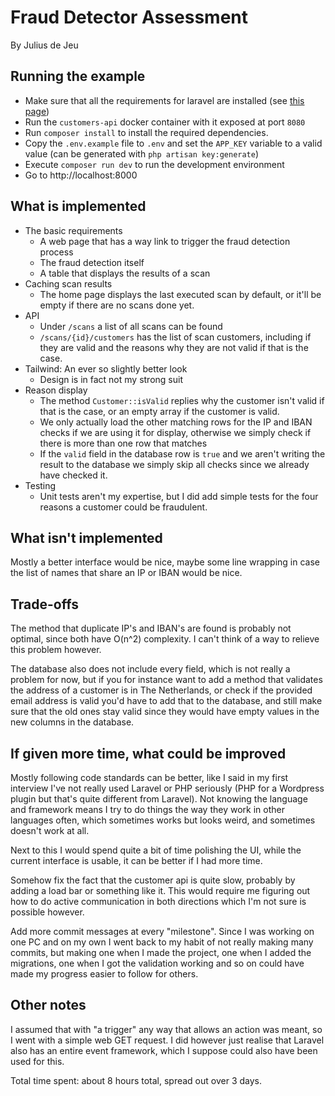 # Fraud Detector Assessment
By Julius de Jeu

## Running the example
* Make sure that all the requirements for laravel are installed (see [this page](https://laravel.com/docs/12.x/installation))
* Run the `customers-api` docker container with it exposed at port `8080`
* Run `composer install` to install the required dependencies. 
* Copy the `.env.example` file to `.env` and set the `APP_KEY` variable to a valid value (can be generated with `php artisan key:generate`)
* Execute `composer run dev` to run the development environment
* Go to http://localhost:8000

## What is implemented
* The basic requirements
  * A web page that has a way link to trigger the fraud detection process
  * The fraud detection itself
  * A table that displays the results of a scan
* Caching scan results
  * The home page displays the last executed scan by default, or it'll be empty if there are no scans done yet. 
* API
  * Under `/scans` a list of all scans can be found
  * `/scans/{id}/customers` has the list of scan customers, including if they are valid and the reasons why they are not valid if that is the case. 
* Tailwind: An ever so slightly better look
  * Design is in fact not my strong suit
* Reason display
  * The method `Customer::isValid` replies why the customer isn't valid if that is the case, or an empty array if the customer is valid. 
  * We only actually load the other matching rows for the IP and IBAN checks if we are using it for display, otherwise we simply check if there is more than one row that matches
  * If the `valid` field in the database row is `true` and we aren't writing the result to the database we simply skip all checks since we already have checked it. 
* Testing
  * Unit tests aren't my expertise, but I did add simple tests for the four reasons a customer could be fraudulent. 

## What isn't implemented
Mostly a better interface would be nice, 
maybe some line wrapping in case the list of names that share an IP or IBAN would be nice. 

## Trade-offs
The method that duplicate IP's and IBAN's are found is probably not optimal, since both have O(n^2) complexity. 
I can't think of a way to relieve this problem however. 

The database also does not include every field, which is not really a problem for now, but if you for instance want to add a method that validates the address of a customer is in The Netherlands, or check if the provided email address is valid you'd have to add that to the database, and still make sure that the old ones stay valid since they would have empty values in the new columns in the database. 

## If given more time, what could be improved
Mostly following code standards can be better, like I said in my first interview I've not really used Laravel or PHP seriously (PHP for a Wordpress plugin but that's quite different from Laravel). 
Not knowing the language and framework means I try to do things the way they work in other languages often, which sometimes works but looks weird, and sometimes doesn't work at all. 

Next to this I would spend quite a bit of time polishing the UI, while the current interface is usable, it can be better if I had more time. 

Somehow fix the fact that the customer api is quite slow, probably by adding a load bar or something like it. This would require me figuring out how to do active communication in both directions which I'm not sure is possible however. 

Add more commit messages at every "milestone". Since I was working on one PC and on my own I went back to my habit of not really making many commits, but making one when I made the project, one when I added the migrations, one when I got the validation working and so on could have made my progress easier to follow for others. 

## Other notes
I assumed that with "a trigger" any way that allows an action was meant, so I went with a simple web GET request. I did however just realise that Laravel also has an entire event framework, which I suppose could also have been used for this. 

Total time spent: about 8 hours total, spread out over 3 days. 